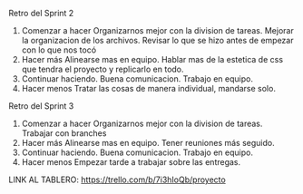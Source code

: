 Retro del Sprint 2
1. Comenzar a hacer
Organizarnos mejor con la division de tareas.
Mejorar la organizacion de los archivos.
Revisar lo que se hizo antes de empezar con lo que nos tocó
2. Hacer más
Alinearse mas en equipo.
Hablar mas de la estetica de css que tendra el proyecto y replicarlo en todo.
3. Continuar haciendo.
Buena comunicacion.
Trabajo en equipo. 
4. Hacer menos
Tratar las cosas de manera individual, mandarse solo.

Retro del Sprint 3
1. Comenzar a hacer
Organizarnos mejor con la division de tareas.
Trabajar con branches
2. Hacer más
Alinearse mas en equipo.
Tener reuniones más seguido.
3. Continuar haciendo.
Buena comunicacion.
Trabajo en equipo. 
4. Hacer menos
Empezar tarde a trabajar sobre las entregas. 


LINK AL TABLERO: https://trello.com/b/7i3hIoQb/proyecto
